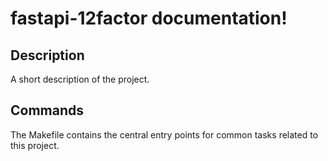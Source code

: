 # fastapi-12factor documentation!

## Description

A short description of the project.

## Commands

The Makefile contains the central entry points for common tasks related to this project.


